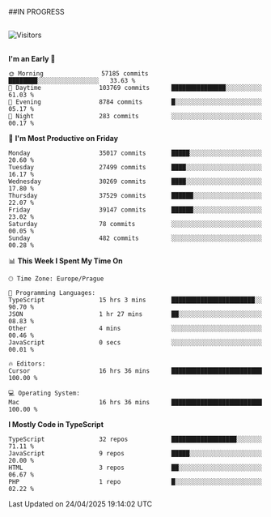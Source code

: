 ##IN PROGRESS
##
![Visitors](https://komarev.com/ghpvc/?username=petrbui&style=for-the-badge&label=Visitors+👀)



##
<!--
[![My GitHub stats](https://github-readme-stats.vercel.app/api?username=petrbui&theme=github_dark)](https://github.com/anuraghazra/github-readme-stats)

[![My wakatime stats](https://github-readme-stats.vercel.app/api/wakatime?username=petrbui&theme=github_dark)](https://github.com/anuraghazra/github-readme-stats)
-->
<!--START_SECTION:waka-->
**I'm an Early 🐤** 

```text
🌞 Morning                57185 commits       ████████░░░░░░░░░░░░░░░░░   33.63 % 
🌆 Daytime                103769 commits      ███████████████░░░░░░░░░░   61.03 % 
🌃 Evening                8784 commits        █░░░░░░░░░░░░░░░░░░░░░░░░   05.17 % 
🌙 Night                  283 commits         ░░░░░░░░░░░░░░░░░░░░░░░░░   00.17 % 
```
📅 **I'm Most Productive on Friday** 

```text
Monday                   35017 commits       █████░░░░░░░░░░░░░░░░░░░░   20.60 % 
Tuesday                  27499 commits       ████░░░░░░░░░░░░░░░░░░░░░   16.17 % 
Wednesday                30269 commits       ████░░░░░░░░░░░░░░░░░░░░░   17.80 % 
Thursday                 37529 commits       ██████░░░░░░░░░░░░░░░░░░░   22.07 % 
Friday                   39147 commits       ██████░░░░░░░░░░░░░░░░░░░   23.02 % 
Saturday                 78 commits          ░░░░░░░░░░░░░░░░░░░░░░░░░   00.05 % 
Sunday                   482 commits         ░░░░░░░░░░░░░░░░░░░░░░░░░   00.28 % 
```


📊 **This Week I Spent My Time On** 

```text
🕑︎ Time Zone: Europe/Prague

💬 Programming Languages: 
TypeScript               15 hrs 3 mins       ███████████████████████░░   90.70 % 
JSON                     1 hr 27 mins        ██░░░░░░░░░░░░░░░░░░░░░░░   08.83 % 
Other                    4 mins              ░░░░░░░░░░░░░░░░░░░░░░░░░   00.46 % 
JavaScript               0 secs              ░░░░░░░░░░░░░░░░░░░░░░░░░   00.01 % 

🔥 Editors: 
Cursor                   16 hrs 36 mins      █████████████████████████   100.00 % 

💻 Operating System: 
Mac                      16 hrs 36 mins      █████████████████████████   100.00 % 
```

**I Mostly Code in TypeScript** 

```text
TypeScript               32 repos            ██████████████████░░░░░░░   71.11 % 
JavaScript               9 repos             █████░░░░░░░░░░░░░░░░░░░░   20.00 % 
HTML                     3 repos             ██░░░░░░░░░░░░░░░░░░░░░░░   06.67 % 
PHP                      1 repo              █░░░░░░░░░░░░░░░░░░░░░░░░   02.22 % 
```




 Last Updated on 24/04/2025 19:14:02 UTC
<!--END_SECTION:waka-->
